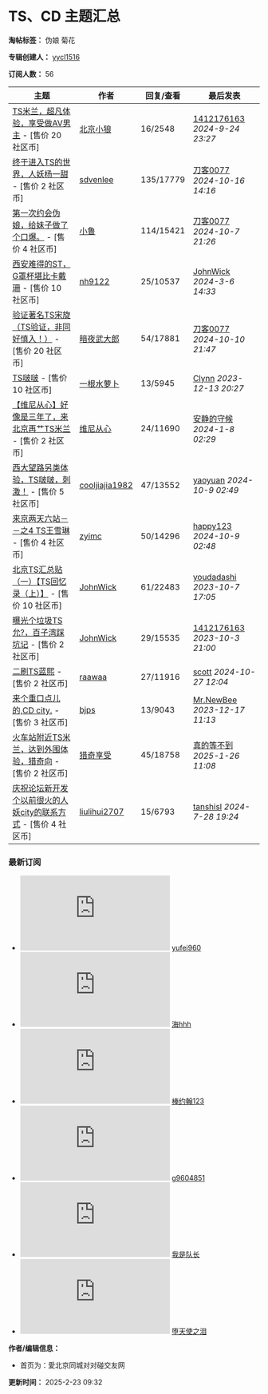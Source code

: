 # TS、CD 主题汇总

**淘帖标签：** 伪娘  菊花  

**专辑创建人：** [yycl1516](space-uid-6962.html)  

**订阅人数：** 56  

| 主题 | 作者 | 回复/查看 | 最后发表 |
| ---- | ---- | --------- | ------- |
| [TS米兰，超凡体验，享受做AV男主](thread-15975-1-1.html) - [售价 20 社区币] | [北京小狼](space-uid-64117.html) | 16/2548 | [1412176163](space-username-1412176163.html) _2024-9-24 23:27_ |
| [终于进入TS的世界，人妖杨一甜](thread-15806-1-1.html) - [售价 2 社区币] | [sdvenlee](space-uid-6026.html) | 135/17779 | [刀客0077](space-username-%E5%88%80%E5%AE%A20077.html) _2024-10-16 14:16_ |
| [第一次约会伪娘，给妹子做了个口爆。](thread-15407-1-1.html) - [售价 4 社区币] | [小鲁](space-uid-5595.html) | 114/15421 | [刀客0077](space-username-%E5%88%80%E5%AE%A20077.html) _2024-10-7 21:26_ |
| [西安难得的ST，G罩杯堪比卡戴珊](thread-8295-1-1.html) - [售价 10 社区币] | [nh9122](space-uid-34679.html) | 25/10537 | [JohnWick](space-username-JohnWick.html) _2024-3-6 14:33_ |
| [验证著名TS宋旋（TS验证，非同好慎入！）](thread-7911-1-1.html) - [售价 20 社区币] | [暗夜武大郎](space-uid-32272.html) | 54/17881 | [刀客0077](space-username-%E5%88%80%E5%AE%A20077.html) _2024-10-10 21:47_ |
| [TS啵啵](thread-7740-1-1.html) - [售价 10 社区币] | [一根水萝卜](space-uid-33310.html) | 13/5945 | [Clynn](space-username-Clynn.html) _2023-12-13 20:27_ |
| [【维尼从心】好像是三年了，来北京再艹TS米兰](thread-6372-1-1.html) - [售价 2 社区币] | [维尼从心](space-uid-5346.html) | 24/11690 | [安静的守候](space-username-%E5%AE%89%E9%9D%99%E7%9A%84%E5%AE%88%E5%80%99.html) _2024-1-8 02:29_ |
| [西大望路另类体验，TS啵啵，刺激！](thread-6093-1-1.html) - [售价 5 社区币] | [cooljiajia1982](space-uid-21183.html) | 47/13552 | [yaoyuan](space-username-yaoyuan.html) _2024-10-9 02:49_ |
| [来京两天六站－－之4 TS王雪琳](thread-3214-1-1.html) - [售价 4 社区币] | [zyimc](space-uid-20654.html) | 50/14296 | [happy123](space-username-happy123.html) _2024-10-9 02:48_ |
| [北京TS汇总贴（一）【TS回忆录（上）】](thread-2108-1-1.html) - [售价 10 社区币] | [JohnWick](space-uid-16884.html) | 61/22483 | [youdadashi](space-username-youdadashi.html) _2023-10-7 17:05_ |
| [曝光个垃圾TS允?，百子湾踩坑记](thread-1852-1-1.html) - [售价 2 社区币] | [JohnWick](space-uid-16884.html) | 29/15535 | [1412176163](space-username-1412176163.html) _2023-10-3 21:00_ |
| [二刷TS蓝熙](thread-1229-1-1.html) - [售价 2 社区币] | [raawaa](space-uid-10875.html) | 27/11916 | [scott](space-username-scott.html) _2024-10-27 12:04_ |
| [来个重口点儿的,CD city.](thread-888-1-1.html) - [售价 3 社区币] | [bjps](space-uid-39.html) | 13/9043 | [Mr.NewBee](space-username-Mr.NewBee.html) _2023-12-17 11:13_ |
| [火车站附近TS米兰，达到外围体验，猎奇向](thread-404-1-1.html) - [售价 2 社区币] | [猎奇享受](space-uid-5875.html) | 45/18758 | [真的等不到](space-username-%E7%9C%9F%E7%9A%84%E7%AD%89%E4%B8%8D%E5%88%B0.html) _2025-1-26 11:08_ |
| [庆祝论坛新开发个以前很火的人妖city的联系方式](thread-94-1-1.html) - [售价 4 社区币] | [liulihui2707](space-uid-1825.html) | 15/6793 | [tanshisl](space-username-tanshisl.html) _2024-7-28 19:24_ |

### 最新订阅
- ![](https://www.aibj.fun/uc_server/avatar.php?uid=10077&size=small&ts=1) [yufei960](space-uid-10077.html)
- ![](https://www.aibj.fun/uc_server/avatar.php?uid=13037&size=small&ts=1) [海hhh](space-uid-13037.html)
- ![](https://www.aibj.fun/uc_server/avatar.php?uid=39499&size=small&ts=1) [棒约翰123](space-uid-39499.html)
- ![](https://www.aibj.fun/uc_server/avatar.php?uid=75599&size=small&ts=1) [g9604851](space-uid-75599.html)
- ![](https://www.aibj.fun/uc_server/avatar.php?uid=23824&size=small&ts=1) [我是队长](space-uid-23824.html)
- ![](https://www.aibj.fun/uc_server/avatar.php?uid=4111&size=small&ts=1) [堕天使之泪](space-uid-4111.html)

**作者/编辑信息：**  
- 首页为：愛北京同城对对碰交友网

**更新时间：** 2025-2-23 09:32